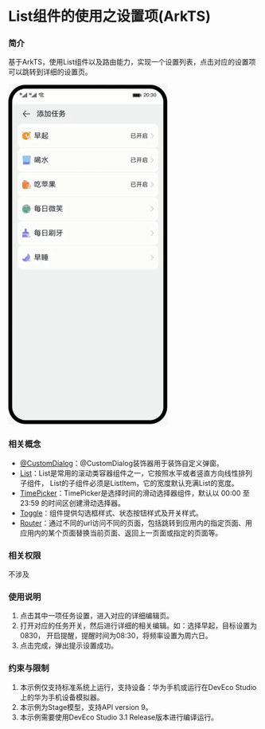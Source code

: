 # List组件的使用之设置项(ArkTS)

### 简介
基于ArkTS，使用List组件以及路由能力，实现一个设置列表，点击对应的设置项可以跳转到详细的设置页。

![](screenshots/list_usage_hdc.gif)

### 相关概念
- [@CustomDialog](https://developer.harmonyos.com/cn/docs/documentation/doc-guides-V3/arkts-common-components-custom-dialog-0000001450754206-V3?catalogVersion=V3)：@CustomDialog装饰器用于装饰自定义弹窗。
- [List](https://developer.harmonyos.com/cn/docs/documentation/doc-references-V3/ts-container-list-0000001477981213-V3?catalogVersion=V3)：List是常用的滚动类容器组件之一，它按照水平或者竖直方向线性排列子组件， List的子组件必须是ListItem，它的宽度默认充满List的宽度。
- [TimePicker](https://developer.harmonyos.com/cn/docs/documentation/doc-references-V3/ts-basic-components-timepicker-0000001478341149-V3?catalogVersion=V3)：TimePicker是选择时间的滑动选择器组件，默认以 00:00 至 23:59 的时间区创建滑动选择器。
- [Toggle](https://developer.harmonyos.com/cn/docs/documentation/doc-references-V3/ts-basic-components-toggle-0000001478061705-V3?catalogVersion=V3)：组件提供勾选框样式、状态按钮样式及开关样式。
- [Router](https://developer.harmonyos.com/cn/docs/documentation/doc-references-V3/js-apis-router-0000001478061893-V3?catalogVersion=V3)：通过不同的url访问不同的页面，包括跳转到应用内的指定页面、用应用内的某个页面替换当前页面、返回上一页面或指定的页面等。


### 相关权限
不涉及

### 使用说明
1.  点击其中一项任务设置，进入对应的详细编辑页。
2.  打开对应的任务开关，然后进行详细的相关编辑。如：选择早起，目标设置为0830， 开启提醒，提醒时间为08:30，将频率设置为周六日。
3.  点击完成，弹出提示设置成功。

### 约束与限制
1. 本示例仅支持标准系统上运行，支持设备：华为手机或运行在DevEco Studio上的华为手机设备模拟器。
2. 本示例为Stage模型，支持API version 9。
3. 本示例需要使用DevEco Studio 3.1 Release版本进行编译运行。

